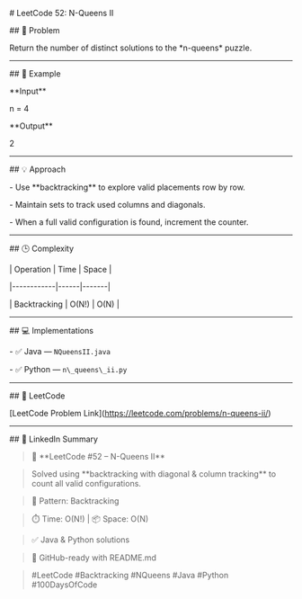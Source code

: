 \# LeetCode 52: N-Queens II



\## 🧩 Problem

Return the number of distinct solutions to the \*n-queens\* puzzle.



---



\## 🧠 Example

\*\*Input\*\*

n = 4



\*\*Output\*\*





2





---



\## 💡 Approach

\- Use \*\*backtracking\*\* to explore valid placements row by row.  

\- Maintain sets to track used columns and diagonals.  

\- When a full valid configuration is found, increment the counter.



---



\## 🕒 Complexity

| Operation | Time | Space |

|------------|------|-------|

| Backtracking | O(N!) | O(N) |



---



\## 💻 Implementations

\- ✅ Java — `NQueensII.java`

\- ✅ Python — `n\_queens\_ii.py`



---



\## 🔗 LeetCode

\[LeetCode Problem Link](https://leetcode.com/problems/n-queens-ii/)



---



\## 📢 LinkedIn Summary

> 👑 \*\*LeetCode #52 – N-Queens II\*\*  

> Solved using \*\*backtracking with diagonal \& column tracking\*\* to count all valid configurations.  

>  

> 🧠 Pattern: Backtracking  

> ⏱️ Time: O(N!) | 📦 Space: O(N)  

>  

> ✅ Java \& Python solutions  

> 📁 GitHub-ready with README.md  

>  

> #LeetCode #Backtracking #NQueens #Java #Python #100DaysOfCode

